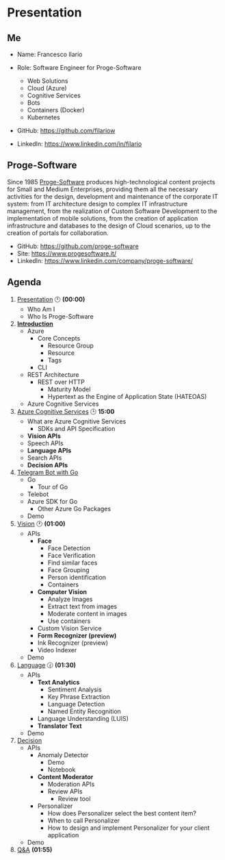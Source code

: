 # Presentation

## Me

- Name: Francesco Ilario
- Role: Software Engineer for Proge-Software
    - Web Solutions
    - Cloud (Azure)
    - Cognitive Services
    - Bots
    - Containers (Docker)
    - Kubernetes

- GitHub: https://github.com/filariow
- LinkedIn: https://www.linkedin.com/in/filario


## Proge-Software

Since 1985 [Proge-Software](https://www.progesoftware.it/) produces high-technological content projects for Small and Medium Enterprises, providing them all the necessary activities for the design, development and maintenance of the corporate IT system: from IT architecture design to complex IT infrastructure management, from the realization of Custom Software Development to the implementation of mobile solutions, from the creation of application infrastructure and databases to the design of Cloud scenarios, up to the creation of portals for collaboration.

- GitHub: https://github.com/proge-software
- Site: https://www.progesoftware.it/
- LinkedIn: https://www.linkedin.com/company/proge-software/

## Agenda

1. [Presentation](01.presentation.md) :clock12: **(00:00)**
   - Who Am I
   - Who Is Proge-Software
1. **[Introduction](02.introduction.md)**
   - Azure
     - Core Concepts
       - Resource Group
       - Resource
       - Tags
     - CLI
   - REST Architecture
     - REST over HTTP
       - Maturity Model
       - Hypertext as the Engine of Application State (HATEOAS)
   - Azure Cognitive Services
1. [Azure Cognitive Services](03.azure-cognitive-services.md) :clock3: **15:00**
   - What are Azure Cognitive Services
     - SDKs and API Specification
   - **Vision APIs**
   - Speech APIs
   - **Language APIs**
   - Search APIs
   - **Decision APIs**
1. [Telegram Bot with Go](04.tgbot-go.md)
   - Go
     - Tour of Go
   - Telebot
   - Azure SDK for Go
     - Other Azure Go Packages
   - Demo
1. [Vision](05.vision.md) :clock1: **(01:00)**
   - APIs
     - **Face**
       - Face Detection
       - Face Verification
       - Find similar faces
       - Face Grouping
       - Person identification
       - Containers
     - **Computer Vision**
       - Analyze Images
       - Extract text from images
       - Moderate content in images
       - Use containers
     - Custom Vision Service
     - **Form Recognizer (preview)**
     - Ink Recognizer (preview)
     - Video Indexer
   - Demo
1. [Language](06.language.md) :clock130: **(01:30)**
   - APIs
     - **Text Analytics**
       - Sentiment Analysis
       - Key Phrase Extraction
       - Language Detection
       - Named Entity Recognition
     - Language Understanding (LUIS)
     - **Translator Text**
   - Demo
1. [Decision](07.decision.md)
   - APIs
     - Anomaly Detector
       - Demo
       - Notebook
     - **Content Moderator**
       - Moderation APIs
       - Review APIs
         - Review tool
     - Personalizer
       - How does Personalizer select the best content item?
       - When to call Personalizer
       - How to design and implement Personalizer for your client application
   - Demo
1. [Q&A](08.q&a.md) **(01:55)**